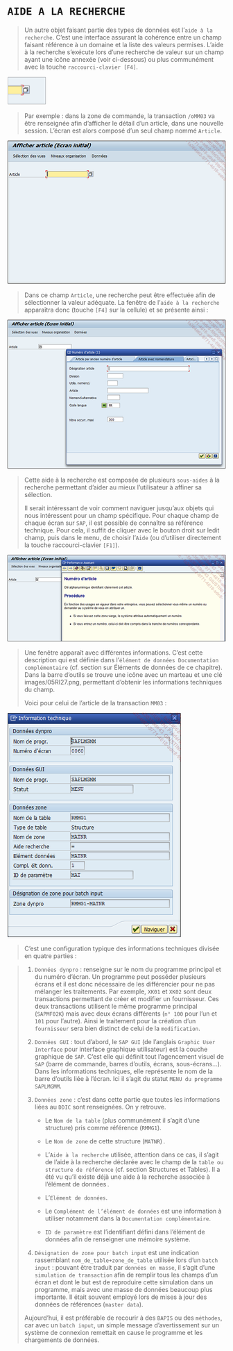 # **`AIDE A LA RECHERCHE`**

> Un autre objet faisant partie des types de données est l’`aide à la recherche`. C’est une interface assurant la cohérence entre un champ faisant référence à un domaine et la liste des valeurs permises. L’aide à la recherche s’exécute lors d’une recherche de valeur sur un champ ayant une icône annexée (voir ci-dessous) ou plus communément avec la touche `raccourci-clavier [F4]`.

![](../00_Ressources/05_13_01.png)

> Par exemple : dans la zone de commande, la transaction `/oMM03` va être renseignée afin d’afficher le détail d’un article, dans une nouvelle session. L’écran est alors composé d’un seul champ nommé `Article`.

![](../00_Ressources/05_13_02.png)

> Dans ce champ `Article`, une recherche peut être effectuée afin de sélectionner la valeur adéquate. La fenêtre de l’`aide à la recherche` apparaîtra donc (touche `[F4]` sur la cellule) et se présente ainsi :

![](../00_Ressources/05_13_03.png)

> Cette aide à la recherche est composée de plusieurs `sous-aides` à la recherche permettant d’aider au mieux l’utilisateur à affiner sa sélection.
>
> Il serait intéressant de voir comment naviguer jusqu’aux objets qui nous intéressent pour un champ spécifique. Pour chaque champ de chaque écran sur `SAP`, il est possible de connaître sa référence technique. Pour cela, il suffit de cliquer avec le bouton droit sur ledit champ, puis dans le menu, de choisir l’`Aide` (ou d’utiliser directement la touche raccourci-clavier `[F1]`).

![](../00_Ressources/05_13_04.png)

> Une fenêtre apparaît avec différentes informations. C’est cette description qui est définie dans l’`élément de données Documentation complémentaire` (cf. section sur Éléments de données de ce chapitre). Dans la barre d’outils se trouve une icône avec un marteau et une clé images/05RI27.png, permettant d’obtenir les informations techniques du champ.
>
> Voici pour celui de l’article de la transaction `MM03` :

![](../00_Ressources/05_13_05.png)

> C’est une configuration typique des informations techniques divisée en quatre parties :

> 1. `Données dynpro` : renseigne sur le nom du programme principal et du numéro d’écran. Un programme peut posséder plusieurs écrans et il est donc nécessaire de les différencier pour ne pas mélanger les traitements. Par exemple, `XK01` et `XK02` sont deux transactions permettant de créer et modifier un fournisseur. Ces deux transactions utilisent le même programme principal (`SAPMF02K`) mais avec deux écrans différents (`n° 100` pour l’un et `101` pour l’autre). Ainsi le traitement pour la création d’un `fournisseur` sera bien distinct de celui de la `modification`.
>
> 2. `Données GUI` : tout d’abord, le `SAP GUI` (de l’anglais `Graphic User Interface` pour interface graphique utilisateur) est la couche graphique de `SAP`. C’est elle qui définit tout l’agencement visuel de `SAP` (barre de commande, barres d’outils, écrans, sous-écrans...). Dans les informations techniques, elle représente le nom de la barre d’outils liée à l’écran. Ici il s’agit du statut `MENU du programme SAPLMGMM`.
>
> 3. `Données zone` : c’est dans cette partie que toutes les informations liées au `DDIC` sont renseignées. On y retrouve.
>
>    - Le `Nom de la table` (plus communément il s’agit d’une structure) pris comme référence (`RMMG1`).
>
>    - Le `Nom de zone` de cette structure (`MATNR`) .
>
>    - L’`Aide à la recherche` utilisée, attention dans ce cas, il s’agit de l’aide à la recherche déclarée avec le champ de la `table ou structure de référence` (cf. section Structures et Tables). Il a été vu qu’il existe déjà une aide à la recherche associée à l’élément de données .
>
>    - L’`Elément de données`.
>
>    - Le `Complément de l’élément de données` est une information à utiliser notamment dans la `Documentation complémentaire`.
>
>    - `ID de paramètre` est l’identifiant défini dans l’élément de données afin de renseigner une mémoire système.
>
> 4. `Désignation de zone pour batch input` est une indication rassemblant `nom_de_table+zone_de_table` utilisée lors d’un `batch input` : pouvant être traduit par `données en masse`, il s’agit d’une `simulation de transaction` afin de remplir tous les champs d’un écran et dont le but est de reproduire cette simulation dans un programme, mais avec une masse de données beaucoup plus importante. Il était souvent employé lors de mises à jour des données de références (`master data`).
>
> Aujourd’hui, il est préférable de recourir à des `BAPIS` ou des `méthodes`, car avec un `batch input`, un simple message d’avertissement sur un système de connexion remettait en cause le programme et les chargements de données.
